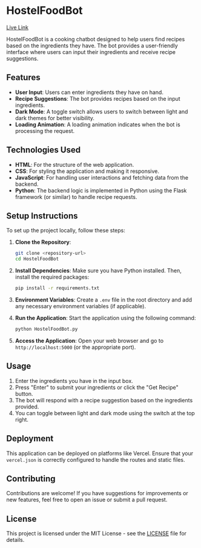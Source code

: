 # HostelFoodBot

[Live Link](<https://hostel-food-bot.vercel.app/>)

HostelFoodBot is a cooking chatbot designed to help users find recipes based on the ingredients they have. The bot provides a user-friendly interface where users can input their ingredients and receive recipe suggestions.

## Features

- **User Input**: Users can enter ingredients they have on hand.
- **Recipe Suggestions**: The bot provides recipes based on the input ingredients.
- **Dark Mode**: A toggle switch allows users to switch between light and dark themes for better visibility.
- **Loading Animation**: A loading animation indicates when the bot is processing the request.

## Technologies Used

- **HTML**: For the structure of the web application.
- **CSS**: For styling the application and making it responsive.
- **JavaScript**: For handling user interactions and fetching data from the backend.
- **Python**: The backend logic is implemented in Python using the Flask framework (or similar) to handle recipe requests.

## Setup Instructions

To set up the project locally, follow these steps:

1. **Clone the Repository**:
   ```bash
   git clone <repository-url>
   cd HostelFoodBot
   ```

2. **Install Dependencies**:
   Make sure you have Python installed. Then, install the required packages:
   ```bash
   pip install -r requirements.txt
   ```

3. **Environment Variables**:
   Create a `.env` file in the root directory and add any necessary environment variables (if applicable).

4. **Run the Application**:
   Start the application using the following command:
   ```bash
   python HostelFoodBot.py
   ```

5. **Access the Application**:
   Open your web browser and go to `http://localhost:5000` (or the appropriate port).

## Usage

1. Enter the ingredients you have in the input box.
2. Press "Enter" to submit your ingredients or click the "Get Recipe" button.
3. The bot will respond with a recipe suggestion based on the ingredients provided.
4. You can toggle between light and dark mode using the switch at the top right.

## Deployment

This application can be deployed on platforms like Vercel. Ensure that your `vercel.json` is correctly configured to handle the routes and static files.

## Contributing

Contributions are welcome! If you have suggestions for improvements or new features, feel free to open an issue or submit a pull request.

## License

This project is licensed under the MIT License - see the [LICENSE](LICENSE) file for details.
